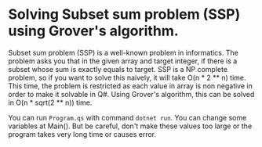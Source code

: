 # Solving Subset sum problem (SSP) using Grover's algorithm.

Subset sum problem (SSP) is a well-known problem in informatics. 
The problem asks you that in the given array and target integer, if there is a subset whose sum is exactly equals to target. 
SSP is a NP complete problem, so if you want to solve this naively, it will take O(n * 2 ** n) time.
This time, the problem is restricted as each value in array is non negative in order to make it solvable in Q#. 
Using Grover's algorithm, this can be solved in O(n * sqrt(2 ** n)) time.

You can run `Program.qs` with command `dotnet run`. You can change some variables at Main(). But be careful, don't make these values too large or the program takes very long time or causes error.